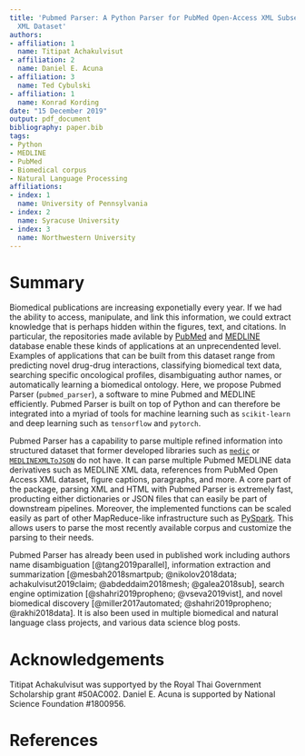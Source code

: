```yaml
---
title: 'Pubmed Parser: A Python Parser for PubMed Open-Access XML Subset and MEDLINE XML Dataset
  XML Dataset'
authors:
- affiliation: 1
  name: Titipat Achakulvisut
- affiliation: 2
  name: Daniel E. Acuna
- affiliation: 3
  name: Ted Cybulski
- affiliation: 1
  name: Konrad Kording
date: "15 December 2019"
output: pdf_document
bibliography: paper.bib
tags:
- Python
- MEDLINE
- PubMed
- Biomedical corpus
- Natural Language Processing
affiliations:
- index: 1
  name: University of Pennsylvania
- index: 2
  name: Syracuse University
- index: 3
  name: Northwestern University
---
```


# Summary

Biomedical publications are increasing exponetially every year. If we had the ability to access, manipulate, and link this information, we could extract knowledge that is perhaps hidden within the figures, text, and citations. In particular, the repositories made avilable by [PubMed](https://pubmed.ncbi.nlm.nih.gov/) and [MEDLINE](https://www.nlm.nih.gov/bsd/medline.html) database enable these kinds of applications at an unprecendented level. Examples of applications that can be built from this dataset range from predicting novel drug-drug interactions, classifying biomedical text data, searching specific oncological profiles, disambiguating author names, or automatically learning a biomedical ontology. Here, we propose Pubmed Parser (`pubmed_parser`), a software to mine Pubmed and MEDLINE efficiently. Pubmed Parser is built on top of Python and can therefore be integrated into a myriad of tools for machine learning such as `scikit-learn` and deep learning such as `tensorflow` and `pytorch`.

Pubmed Parser has a capability to parse multiple refined information into structured dataset that former developed libraries such as [`medic`](https://github.com/fnl/medic) or [`MEDLINEXMLToJSON`](https://github.com/ldbib/MEDLINEXMLToJSON) do not have. It can parse multiple Pubmed MEDLINE data derivatives such as MEDLINE XML data, references from PubMed Open Access XML dataset, figure captions, paragraphs, and more. A core part of the package, parsing XML and HTML with Pubmed Parser is extremely fast, producting either dictionaries or JSON files that can easily be part of downstream pipelines. Moreover, the implemented functions can be scaled easily as part of other MapReduce-like infrastructure such as [PySpark](https://spark.apache.org/). This allows users to parse the most recently available corpus and customize the parsing to their needs.

Pubmed Parser has already been used in published work including authors name disambiguation [@tang2019parallel], information extraction and summarization [@mesbah2018smartpub; @nikolov2018data; achakulvisut2019claim; @abdeddaim2018mesh; @galea2018sub], search engine optimization [@shahri2019propheno; @vseva2019vist], and novel biomedical discovery [@miller2017automated; @shahri2019propheno; @rakhi2018data]. It is also been used in multiple biomedical and natural language class projects, and various data science blog posts.

# Acknowledgements

Titipat Achakulvisut was supportyed by the Royal Thai Government Scholarship grant #50AC002. Daniel E. Acuna is supported by National Science Foundation #1800956.

# References